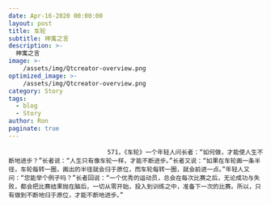 ```yaml
---
date: Apr-16-2020 00:00:00
layout: post
title: 车轮
subtitle: 神寓之言
description: >-
  神寓之言
image: >-
    /assets/img/Qtcreator-overview.png
optimized_image: >-
    /assets/img/Qtcreator-overview.png
category: Story
tags:
  - blog
  - Story
author: Ron
paginate: true
---
```


							　　571，《车轮》一个年轻人问长者：“如何做，才能使人生不断地进步？”长者说：“人生只有像车轮一样，才能不断进步。”长者又说：“如果在车轮画一条半径，车轮每转一圈，画出的半径就会归于原位，而车轮每转一圈，就会前进一点。”年轻人又问：“您能举个例子吗？”长者回说：“一个优秀的运动员，总会在每次比赛之后，无论成功与失败，都会把比赛结果抛在脑后，一切从零开始，投入到训练之中，准备下一次的比赛。所以，只有做到不断地归于原位，才能不断地进步。”
							
							
						